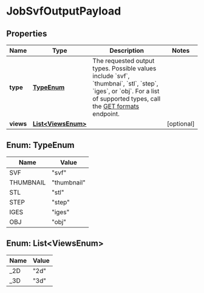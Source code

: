 
# JobSvfOutputPayload

## Properties
Name | Type | Description | Notes
------------ | ------------- | ------------- | -------------
**type** | [**TypeEnum**](#TypeEnum) | The requested output types. Possible values include &#x60;svf&#x60;, &#x60;thumbnai&#x60;, &#x60;stl&#x60;, &#x60;step&#x60;, &#x60;iges&#x60;, or &#x60;obj&#x60;. For a list of supported types, call the [GET formats](https://developer.autodesk.com/en/docs/model-derivative/v2/reference/http/formats-GET) endpoint. | 
**views** | [**List&lt;ViewsEnum&gt;**](#List&lt;ViewsEnum&gt;) |  |  [optional]


<a name="TypeEnum"></a>
## Enum: TypeEnum
Name | Value
---- | -----
SVF | &quot;svf&quot;
THUMBNAIL | &quot;thumbnail&quot;
STL | &quot;stl&quot;
STEP | &quot;step&quot;
IGES | &quot;iges&quot;
OBJ | &quot;obj&quot;


<a name="List<ViewsEnum>"></a>
## Enum: List&lt;ViewsEnum&gt;
Name | Value
---- | -----
_2D | &quot;2d&quot;
_3D | &quot;3d&quot;



